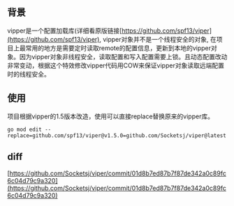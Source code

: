## 背景
  vipper是一个配置加载库(详细看原版链接[https://github.com/spf13/viper](https://github.com/spf13/viper), vipper对象并不是一个线程安全的对象, 在项目上最常用的地方是需要定时读取remote的配置信息，更新到本地的vipper对象。因为vipper对象非线程安全，读取配置和写入配置需要上锁。且动态配置改动非常变动，根据这个特效修改vipper代码用COW来保证vipper对象读取远端配置时的线程安全。
## 使用

 项目根据vipper的1.5版本改造，使用可以直接replace替换原来的vipper库。

 ```shell
 go mod edit --replace=github.com/spf13/viper@v1.5.0=github.com/Socketsj/viper@latest
 ```

## diff
[https://github.com/Socketsj/viper/commit/01d8b7ed87b7f87de342a0c89fc6c04d79c9a320](https://github.com/Socketsj/viper/commit/01d8b7ed87b7f87de342a0c89fc6c04d79c9a320)

